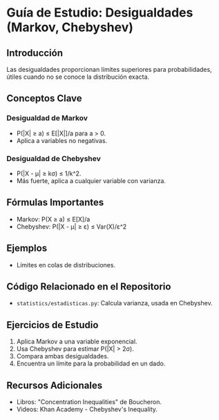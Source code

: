 # Guía de Estudio: Desigualdades (Markov, Chebyshev)

## Introducción
Las desigualdades proporcionan límites superiores para probabilidades, útiles cuando no se conoce la distribución exacta.

## Conceptos Clave

### Desigualdad de Markov
- P(|X| ≥ a) ≤ E[|X|]/a para a > 0.
- Aplica a variables no negativas.

### Desigualdad de Chebyshev
- P(|X - μ| ≥ kσ) ≤ 1/k^2.
- Más fuerte, aplica a cualquier variable con varianza.

## Fórmulas Importantes
- Markov: P(X ≥ a) ≤ E[X]/a
- Chebyshev: P(|X - μ| ≥ ε) ≤ Var(X)/ε^2

## Ejemplos
- Límites en colas de distribuciones.

## Código Relacionado en el Repositorio
- `statistics/estadisticas.py`: Calcula varianza, usada en Chebyshev.

## Ejercicios de Estudio
1. Aplica Markov a una variable exponencial.
2. Usa Chebyshev para estimar P(|X| > 2σ).
3. Compara ambas desigualdades.
4. Encuentra un límite para la probabilidad en un dado.

## Recursos Adicionales
- Libros: "Concentration Inequalities" de Boucheron.
- Videos: Khan Academy - Chebyshev's Inequality.